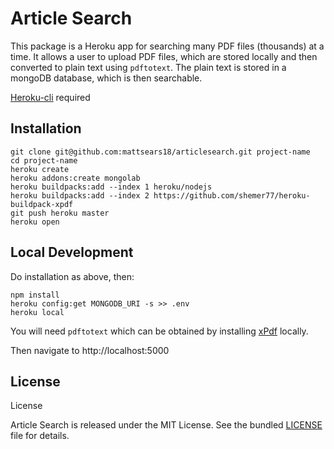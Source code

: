 Article Search
======================

This package is a Heroku app for searching many PDF files (thousands) at a time.
It allows a user to upload PDF files, which are stored locally and then
converted to plain text using `pdftotext`. The plain text is stored in a mongoDB
database, which is then searchable.

[Heroku-cli](https://devcenter.heroku.com/articles/heroku-cli#download-and-install) required

Installation
------------

    git clone git@github.com:mattsears18/articlesearch.git project-name
    cd project-name
    heroku create
    heroku addons:create mongolab
    heroku buildpacks:add --index 1 heroku/nodejs
    heroku buildpacks:add --index 2 https://github.com/shemer77/heroku-buildpack-xpdf
    git push heroku master
    heroku open

Local Development
-----------------
Do installation as above, then:

    npm install
    heroku config:get MONGODB_URI -s >> .env
    heroku local

You will need `pdftotext` which can be obtained by installing [xPdf](http://www.foolabs.com/xpdf/) locally.

Then navigate to http://localhost:5000

License
-------
License

Article Search is released under the MIT License. See the bundled [LICENSE](https://github.com/mattsears18/articlesearch/blob/master/LICENSE) file for details.
